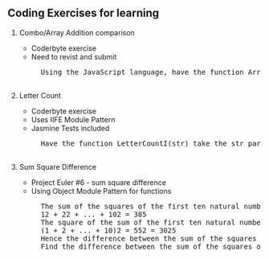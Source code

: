 Coding Exercises for learning
------------------------------
1. Combo/Array Addition comparison
	* Coderbyte exercise
	* Need to revist and submit
	<pre>
		Using the JavaScript language, have the function ArrayAdditionI(arr) take the array of numbers stored in arr and return the string true if any combination of numbers in the array can be added up to equal the largest number in the array, otherwise return the string false. For example: if arr contains [4, 6, 23, 10, 1, 3] the output should return true because 4 + 6 + 10 + 3 = 23. The array will not be empty, will not contain all the same elements, and may contain negative numbers.
	</pre>

1. Letter Count
	* Coderbyte exercise
	* Uses IIFE Module Pattern
	* Jasmine Tests included
	<pre>
		Have the function LetterCountI(str) take the str parameter being passed and return the first word with the greatest number of repeated letters. For example: "Today, is the greatest day ever!" should return greatest because it has 2 e's (and 2 t's) and it comes before ever which also has 2 e's. If there are no words with repeating letters return -1. Words will be separated by spaces.
	</pre>

1. Sum Square Difference
	* Project Euler #6 - sum square difference
	* Using Object Module Pattern for functions
	<pre>
		The sum of the squares of the first ten natural numbers is,
		12 + 22 + ... + 102 = 385
		The square of the sum of the first ten natural numbers is,
		(1 + 2 + ... + 10)2 = 552 = 3025
		Hence the difference between the sum of the squares of the first ten natural numbers and the square of the sum is 3025 − 385 = 2640.
		Find the difference between the sum of the squares of the first one hundred natural numbers and the square of the sum.
	</pre>
